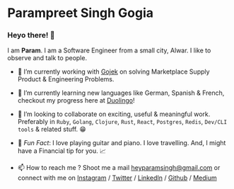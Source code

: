 # Parampreet Singh Gogia

### Heyo there! 👋

I am **Param**. I am a Software Engineer from a small city, Alwar. I like to observe and talk to people.


- 🔭 I’m currently working with [Gojek] on solving Marketplace Supply Product & Engineering Problems.
- 🌱 I’m currently learning new languages like German, Spanish & French, checkout my progress here at [Duolingo]!
- 👯 I’m looking to collaborate on exciting, useful & meaningful work. Preferably in `Ruby`, `Golang`, `Clojure`, `Rust`, `React`, `Postgres`, `Redis`, `Dev/CLI tools` & related stuff. 😁

- 🎵 *Fun Fact*: I love playing guitar and piano. I love travelling. And, I might have a Financial tip for you. 📈

- 📫 How to reach me ? Shoot me a mail heyparamsingh@gmail.com or connect with me on [Instagram] / [Twitter] / [LinkedIn] / [Github] / [Medium]


[Gojek]: https://www.gojek.io/
[Duolingo]: https://duolingo.com/profile/paramsingh96
[Instagram]: https://www.instagram.com/paramsingh96
[Twitter]: https://www.twitter.com/paramsingh96
[LinkedIn]: https://www.linkedin.com/in/parampreet-singh-b13313a6/
[Github]: https://github.com/paramsingh96
[Medium]: https://medium.com/@paramsingh96

